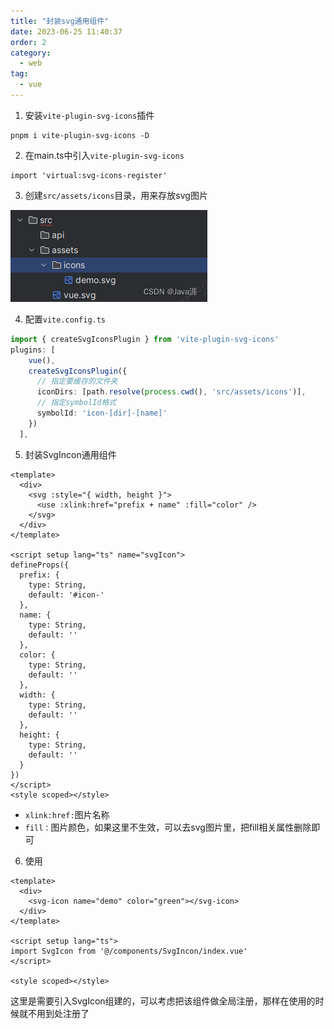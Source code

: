 ```yaml
---
title: "封装svg通用组件"
date: 2023-06-25 11:40:37
order: 2
category:
  - web
tag:
  - vue
---
```


1. 安装`vite-plugin-svg-icons`插件

```
pnpm i vite-plugin-svg-icons -D
```

2. 在main.ts中引入`vite-plugin-svg-icons`

```tsx
import 'virtual:svg-icons-register'
```

3. 创建`src/assets/icons`目录，用来存放svg图片

![在这里插入图片描述](../../../../src/.vuepress/public/assets/images/vue/svg.png)


4. 配置`vite.config.ts`

```typescript
import { createSvgIconsPlugin } from 'vite-plugin-svg-icons'
plugins: [
    vue(),
    createSvgIconsPlugin({
      // 指定要缓存的文件夹
      iconDirs: [path.resolve(process.cwd(), 'src/assets/icons')],
      // 指定symbolId格式
      symbolId: 'icon-[dir]-[name]'
    })
  ],
```

5. 封装SvgIncon通用组件

```vue
<template>
  <div>
    <svg :style="{ width, height }">
      <use :xlink:href="prefix + name" :fill="color" />
    </svg>
  </div>
</template>

<script setup lang="ts" name="svgIcon">
defineProps({
  prefix: {
    type: String,
    default: '#icon-'
  },
  name: {
    type: String,
    default: ''
  },
  color: {
    type: String,
    default: ''
  },
  width: {
    type: String,
    default: ''
  },
  height: {
    type: String,
    default: ''
  }
})
</script>
<style scoped></style>
```

- `xlink:href:`图片名称
- `fill：`图片颜色，如果这里不生效，可以去svg图片里，把fill相关属性删除即可

6. 使用

```vue
<template>
  <div>
    <svg-icon name="demo" color="green"></svg-icon>
  </div>
</template>

<script setup lang="ts">
import SvgIcon from '@/components/SvgIncon/index.vue'
</script>

<style scoped></style>
```

这里是需要引入SvgIcon组建的，可以考虑把该组件做全局注册，那样在使用的时候就不用到处注册了